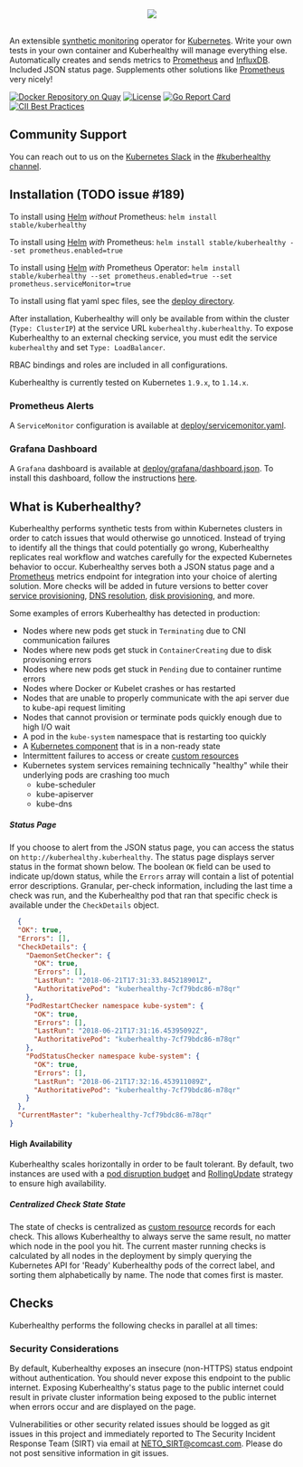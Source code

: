 <center><img src="https://github.com/Comcast/kuberhealthy/blob/master/images/kuberhealthy.png?raw=true"></center><br />

An extensible [synthetic monitoring](https://en.wikipedia.org/wiki/Synthetic_monitoring) operator for [Kubernetes](https://kubernetes.io).  Write your own tests in your own container and Kuberhealthy will manage everything else.  Automatically creates and sends metrics to [Prometheus](https://prometheus.io) and [InfluxDB](https://www.influxdata.com/).  Included JSON status page. Supplements other solutions like [Prometheus](https://prometheus.io/) very nicely!

[![Docker Repository on Quay](https://quay.io/repository/comcast/kuberhealthy/status "Kuberhealthy Docker Repository on Quay")](https://quay.io/repository/comcast/kuberhealthy)
[![License](https://img.shields.io/badge/License-Apache%202.0-blue.svg)](https://opensource.org/licenses/Apache-2.0)
[![Go Report Card](https://goreportcard.com/badge/github.com/Comcast/kuberhealthy)](https://goreportcard.com/report/github.com/Comcast/kuberhealthy)
[![CII Best Practices](https://bestpractices.coreinfrastructure.org/projects/2822/badge)](https://bestpractices.coreinfrastructure.org/projects/2822)

## Community Support

You can reach out to us on the [Kubernetes Slack](http://slack.k8s.io/) in the [#kuberhealthy channel](https://kubernetes.slack.com/messages/CB9G7HWTE).

## Installation (TODO issue #189)
To install using [Helm](https://helm.sh) *without* Prometheus:
`helm install stable/kuberhealthy`

To install using [Helm](https://helm.sh) *with* Prometheus:
`helm install stable/kuberhealthy --set prometheus.enabled=true`

To install using [Helm](https://helm.sh) *with* Prometheus Operator:
`helm install stable/kuberhealthy --set prometheus.enabled=true --set prometheus.serviceMonitor=true`

To install using flat yaml spec files, see the [deploy directory](https://github.com/Comcast/kuberhealthy/tree/master/deploy).

After installation, Kuberhealthy will only be available from within the cluster (`Type: ClusterIP`) at the service URL `kuberhealthy.kuberhealthy`.  To expose Kuberhealthy to an external checking service, you must edit the service `kuberhealthy` and set `Type: LoadBalancer`.

RBAC bindings and roles are included in all configurations.

Kuberhealthy is currently tested on Kubernetes `1.9.x`, to `1.14.x`.

### Prometheus Alerts

A `ServiceMonitor` configuration is available at [deploy/servicemonitor.yaml](https://raw.githubusercontent.com/Comcast/kuberhealthy/master/deploy/servicemonitor.yaml).


### Grafana Dashboard

A `Grafana` dashboard is available at [deploy/grafana/dashboard.json](https://raw.githubusercontent.com/Comcast/kuberhealthy/master/deploy/grafana/dashboard.json).  To install this dashboard, follow the instructions [here](http://docs.grafana.org/reference/export_import/#importing-a-dashboard).

## What is Kuberhealthy?

Kuberhealthy performs synthetic tests from within Kubernetes clusters in order to catch issues that would otherwise go unnoticed.  Instead of trying to identify all the things that could potentially go wrong, Kuberhealthy replicates real workflow and watches carefully for the expected Kubernetes behavior to occur.  Kuberhealthy serves both a JSON status page and a [Prometheus](https://prometheus.io/) metrics endpoint for integration into your choice of alerting solution.  More checks will be added in future versions to better cover [service provisioning](https://github.com/Comcast/kuberhealthy/issues/11), [DNS resolution](https://github.com/Comcast/kuberhealthy/issues/16), [disk provisioning](https://github.com/Comcast/kuberhealthy/issues/9), and more.

Some examples of errors Kuberhealthy has detected in production:

- Nodes where new pods get stuck in `Terminating` due to CNI communication failures
- Nodes where new pods get stuck in `ContainerCreating` due to disk provisoning errors
- Nodes where new pods get stuck in `Pending` due to container runtime errors
- Nodes where Docker or Kubelet crashes or has restarted
- Nodes that are unable to properly communicate with the api server due to kube-api request limiting
- Nodes that cannot provision or terminate pods quickly enough due to high I/O wait
- A pod in the `kube-system` namespace that is restarting too quickly
- A [Kubernetes component](https://kubernetes.io/docs/concepts/overview/components/) that is in a non-ready state
- Intermittent failures to access or create [custom resources](https://kubernetes.io/docs/concepts/extend-kubernetes/api-extension/custom-resources/)
- Kubernetes system services remaining technically "healthy" while their underlying pods are crashing too much
  - kube-scheduler
  - kube-apiserver
  - kube-dns

##### Status Page

If you choose to alert from the JSON status page, you can access the status on `http://kuberhealthy.kuberhealthy`.  The status page displays server status in the format shown below.  The boolean `OK` field can be used to indicate up/down status, while the `Errors` array will contain a list of potential error descriptions.  Granular, per-check information, including the last time a check was run, and the Kuberhealthy pod that ran that specific check is available under the `CheckDetails` object.

```json
  {
  "OK": true,
  "Errors": [],
  "CheckDetails": {
    "DaemonSetChecker": {
      "OK": true,
      "Errors": [],
      "LastRun": "2018-06-21T17:31:33.845218901Z",
      "AuthoritativePod": "kuberhealthy-7cf79bdc86-m78qr"
    },
    "PodRestartChecker namespace kube-system": {
      "OK": true,
      "Errors": [],
      "LastRun": "2018-06-21T17:31:16.45395092Z",
      "AuthoritativePod": "kuberhealthy-7cf79bdc86-m78qr"
    },
    "PodStatusChecker namespace kube-system": {
      "OK": true,
      "Errors": [],
      "LastRun": "2018-06-21T17:32:16.453911089Z",
      "AuthoritativePod": "kuberhealthy-7cf79bdc86-m78qr"
    }
  },
  "CurrentMaster": "kuberhealthy-7cf79bdc86-m78qr"
}
```

#### High Availability

Kuberhealthy scales horizontally in order to be fault tolerant.  By default, two instances are used with a [pod disruption budget](https://kubernetes.io/docs/tasks/run-application/configure-pdb/) and [RollingUpdate](https://kubernetes.io/docs/tasks/run-application/rolling-update-replication-controller/) strategy to ensure high availability.  

##### Centralized Check State State

The state of checks is centralized as [custom resource](https://kubernetes.io/docs/concepts/extend-kubernetes/api-extension/custom-resources/) records for each check.  This allows Kuberhealthy to always serve the same result, no matter which node in the pool you hit.  The current master running checks is calculated by all nodes in the deployment by simply querying the Kubernetes API for 'Ready' Kuberhealthy pods of the correct label, and sorting them alphabetically by name.  The node that comes first is master.

## Checks

Kuberhealthy performs the following checks in parallel at all times:


### Security Considerations

By default, Kuberhealthy exposes an insecure (non-HTTPS) status endpoint without authentication. You should never expose this endpoint to the public internet. Exposing Kuberhealthy's status page to the public internet could result in private cluster information being exposed to the public internet when errors occur and are displayed on the page.

Vulnerabilities or other security related issues should be logged as git issues in this project and immediately reported to The Security Incident Response Team (SIRT) via email at NETO_SIRT@comcast.com.  Please do not post sensitive information in git issues.
